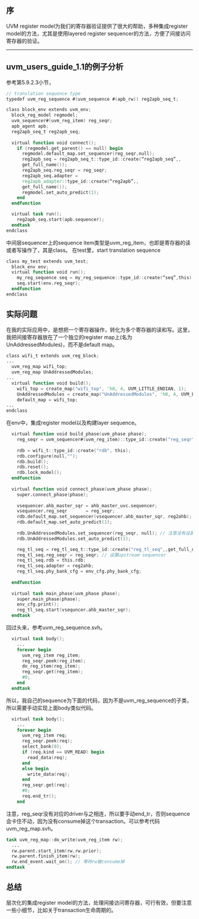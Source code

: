 ## 序

UVM register model为我们的寄存器验证提供了很大的帮助，多种集成register model的方法，尤其是使用layered register sequencer的方法，方便了间接访问寄存器的验证。

---

## uvm_users_guide_1.1的例子分析

参考第5.9.2.3小节，

```verilog
// translation sequence type
typedef uvm_reg_sequence #(uvm_sequence #(apb_rw)) reg2apb_seq_t;

class block_env extends uvm_env;
  block_reg_model regmodel;
  uvm_sequencer#(uvm_reg_item) reg_seqr;
  apb_agent apb;
  reg2apb_seq_t reg2apb_seq;
  
  virtual function void connect();
    if (regmodel.get_parent() == null) begin
      regmodel.default_map.set_sequencer(reg_seqr,null);
      reg2apb_seq = reg2apb_seq_t::type_id::create(“reg2apb_seq”,,
      get_full_name());
      reg2apb_seq.reg_seqr = reg_seqr;
      reg2apb_seq.adapter =
      reg2apb_adapter::type_id::create(“reg2apb”,,
      get_full_name());
      regmodel.set_auto_predict(1);
    end
  endfunction

  virtual task run();
    reg2apb_seq.start(apb.sequencer);
  endtask
endclass
```

中间层sequencer上的sequence item类型是uvm_reg_item，也即是寄存器的读或者写操作了，其是class。
在test里，start translation sequence
```verilog
class my_test extends uvm_test;
  block_env env;
  virtual function void run();
    my_reg_sequence seq = my_reg_sequence::type_id::create(“seq”,this);
    seq.start(env.reg_seqr);
  endfunction
endclass
```
## 实际问题
在我的实际应用中，是想把一个寄存器操作，转化为多个寄存器的读和写。这里，我把间接寄存器放在了一个独立的register map上(名为UnAddressedModules)，而不是default map。
```verilog
class wifi_t extends uvm_reg_block;
...
  uvm_reg_map wifi_top;
  uvm_reg_map UnAddressedModules;
...
  virtual function void build();
    wifi_top = create_map("wifi_top", 'h0, 4, UVM_LITTLE_ENDIAN, 1);
    UnAddressedModules = create_map("UnAddressedModules", 'h0, 4, UVM_LITTLE_ENDIAN, 1);
    default_map = wifi_top;
...    
endclass
```

在env中，集成register model以及构建layer sequence。
```verilog
  virtual function void build_phase(uvm_phase phase);
    reg_seqr = uvm_sequencer#(uvm_reg_item)::type_id::create("reg_seqr", this);
    
    rdb = wifi_t::type_id::create("rdb", this);
    rdb.configure(null,"");
    rdb.build();
    rdb.reset();
    rdb.lock_model();
  endfunction
  
  virtual function void connect_phase(uvm_phase phase);
    super.connect_phase(phase);
    
    vsequencer.ahb_master_sqr = ahb_master_uvc.sequencer;
    vsequencer.reg_seqr       = reg_seqr;
    rdb.default_map.set_sequencer(vsequencer.ahb_master_sqr, reg2ahb);
    rdb.default_map.set_auto_predict(1);
    
    rdb.UnAddressedModules.set_sequencer(reg_seqr, null); // 注意没有设置adapter
    rdb.UnAddressedModules.set_auto_predict(1);

    reg_tl_seq = reg_tl_seq_t::type_id::create("reg_tl_seq",,get_full_name());
    req_tl_seq.reg_seqr = reg_seqr; // 设置upstream sequencer
    req_tl_seq.rdb = this.rdb;
    req_tl_seq.adapter = reg2ahb;
    reg_tl_seq.phy_bank_cfg = env_cfg.phy_bank_cfg;
    
  endfunction
    
  virtual task main_phase(uvm_phase phase);
    super.main_phase(phase);
    env_cfg.print();
    reg_tl_seq.start(vsequncer.ahb_master_sqr);
  endtask
```

回过头来，参考uvm_reg_sequence.svh。
```verilog
  virtual task body();
    ...
    forever begin
      uvm_reg_item reg_item;
      reg_seqr.peek(reg_item);
      do_reg_item(reg_item);
      reg_seqr.get(reg_item);
      #0;
    end
  endtask
```

所以，我自己的sequence为下面的代码，因为不是uvm_reg_sequence的子类，所以需要手动实现上面body类似代码。
```verilog
  virtual task body();
    ...
    forever begin
      uvm_reg_item req;
      reg_seqr.peek(req);
      select_bank(0);
      if (req.kind == UVM_READ) begin
        read_data(req);
      end
      else begin
        write_data(req);
      end
      reg_seqr.get(req);
      #0;
      req.end_tr();
    end
```

注意，reg_seqr没有对应的driver与之相连，所以要手动end_tr，否则sequence会卡住不动，因为没有consume掉这个transaction。可以参考代码uvm_reg_map.svh。
```verilog
task uvm_reg_map::do_write(uvm_reg_item rw);
  ...
  rw.parent.start_item(rw,rw.prior);
  rw.parent.finish_item(rw);
  rw.end_event.wait_on(); // 等待rw被consume掉
endtask
```

## 总结
  层次化的集成register model的方法，处理间接访问寄存器，可行有效，但要注意一些小细节，比如关于transaction生命周期的。